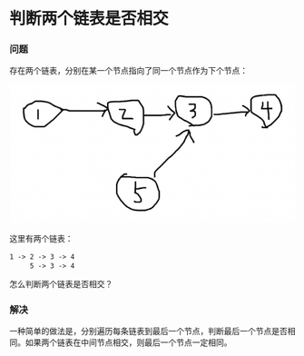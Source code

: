 # 判断两个链表是否相交

### 问题

存在两个链表，分别在某一个节点指向了同一个节点作为下个节点：

![50](./assets/10.png)

这里有两个链表：

```
1 -> 2 -> 3 -> 4
     5 -> 3 -> 4
```

怎么判断两个链表是否相交？

### 解决

一种简单的做法是，分别遍历每条链表到最后一个节点，判断最后一个节点是否相同。如果两个链表在中间节点相交，则最后一个节点一定相同。
